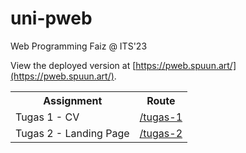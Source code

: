 # uni-pweb

Web Programming Faiz @ ITS'23

View the deployed version at [https://pweb.spuun.art/](https://pweb.spuun.art/).

<table>
    <tr>
        <th>Assignment</th>
        <th>Route</th>
    </tr>
    <tr>
        <td>Tugas 1 - CV</td>
        <td><a href="https://pweb.spuun.art/tugas-1">/tugas-1</a></td>
    </tr>
    <tr>
        <td>Tugas 2 - Landing Page</td>
        <td><a href="https://pweb.spuun.art/tugas-2">/tugas-2</a></td>
    </tr>
</table>
